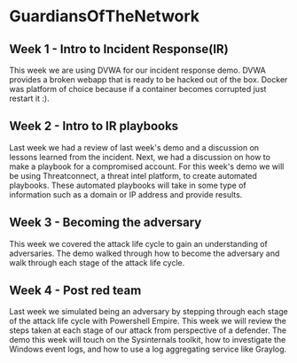 # GuardiansOfTheNetwork

## Week 1 - Intro to Incident Response(IR)
This week we are using DVWA for our incident response demo. DVWA provides a broken webapp that is ready to be hacked out of the box. Docker was platform of choice because if a container becomes corrupted just restart it :).

## Week 2 - Intro to IR playbooks
Last week we had a review of last week's demo and a discussion on lessons learned from the incident. Next, we had a discussion on how to make a playbook for a compromised account. For this week's demo we will be using Threatconnect, a threat intel platform, to create automated playbooks. These automated playbooks will take in some type of information such as a domain or IP address and provide results.

## Week 3 - Becoming the adversary
This week we covered the attack life cycle to gain an understanding of adversaries. The demo walked through how to become the adversary and walk through each stage of the attack life cycle.

## Week 4 - Post red team
Last week we simulated being an adversary by stepping through each stage of the attack life cycle with Powershell Empire. This week we will review the steps taken at each stage of our attack from perspective of a defender. The demo this week will touch on the Sysinternals toolkit, how to investigate the Windows event logs, and how to use a log aggregating service like Graylog.